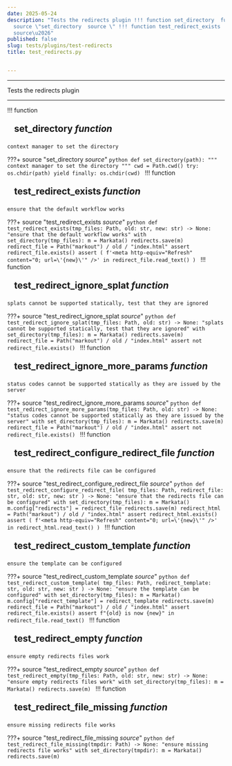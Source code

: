 ```yaml
---
date: 2025-05-24
description: "Tests the redirects plugin !!! function set_directory  function ???+
  source \"set_directory  source \" !!! function test_redirect_exists  function ???+
  source\u2026"
published: false
slug: tests/plugins/test-redirects
title: test_redirects.py


---
```


---

Tests the redirects plugin

---

!!! function
    <h2 id="set_directory" class="admonition-title" style="margin: 0; padding: .5rem 1rem;">set_directory <em class="small">function</em></h2>

    context manager to set the directory

???+ source "set_directory <em class='small'>source</em>"
    ```python
    def set_directory(path):
        """
        context manager to set the directory
        """
        cwd = Path.cwd()
        try:
            os.chdir(path)
            yield
        finally:
            os.chdir(cwd)
    ```
!!! function
    <h2 id="test_redirect_exists" class="admonition-title" style="margin: 0; padding: .5rem 1rem;">test_redirect_exists <em class="small">function</em></h2>

    ensure that the default workflow works

???+ source "test_redirect_exists <em class='small'>source</em>"
    ```python
    def test_redirect_exists(tmp_files: Path, old: str, new: str) -> None:
        "ensure that the default workflow works"
        with set_directory(tmp_files):
            m = Markata()
            redirects.save(m)
            redirect_file = Path("markout") / old / "index.html"
            assert redirect_file.exists()
            assert (
                f'<meta http-equiv="Refresh" content="0; url=\'{new}\'" />'
                in redirect_file.read_text()
            )
    ```
!!! function
    <h2 id="test_redirect_ignore_splat" class="admonition-title" style="margin: 0; padding: .5rem 1rem;">test_redirect_ignore_splat <em class="small">function</em></h2>

    splats cannot be supported statically, test that they are ignored

???+ source "test_redirect_ignore_splat <em class='small'>source</em>"
    ```python
    def test_redirect_ignore_splat(tmp_files: Path, old: str) -> None:
        "splats cannot be supported statically, test that they are ignored"
        with set_directory(tmp_files):
            m = Markata()
            redirects.save(m)
            redirect_file = Path("markout") / old / "index.html"
            assert not redirect_file.exists()
    ```
!!! function
    <h2 id="test_redirect_ignore_more_params" class="admonition-title" style="margin: 0; padding: .5rem 1rem;">test_redirect_ignore_more_params <em class="small">function</em></h2>

    status codes cannot be supported statically as they are issued by the server

???+ source "test_redirect_ignore_more_params <em class='small'>source</em>"
    ```python
    def test_redirect_ignore_more_params(tmp_files: Path, old: str) -> None:
        "status codes cannot be supported statically as they are issued by the server"
        with set_directory(tmp_files):
            m = Markata()
            redirects.save(m)
            redirect_file = Path("markout") / old / "index.html"
            assert not redirect_file.exists()
    ```
!!! function
    <h2 id="test_redirect_configure_redirect_file" class="admonition-title" style="margin: 0; padding: .5rem 1rem;">test_redirect_configure_redirect_file <em class="small">function</em></h2>

    ensure that the redirects file can be configured

???+ source "test_redirect_configure_redirect_file <em class='small'>source</em>"
    ```python
    def test_redirect_configure_redirect_file(
        tmp_files: Path, redirect_file: str, old: str, new: str
    ) -> None:
        "ensure that the redirects file can be configured"
        with set_directory(tmp_files):
            m = Markata()
            m.config["redirects"] = redirect_file
            redirects.save(m)
            redirect_html = Path("markout") / old / "index.html"
            assert redirect_html.exists()
            assert (
                f'<meta http-equiv="Refresh" content="0; url=\'{new}\'" />'
                in redirect_html.read_text()
            )
    ```
!!! function
    <h2 id="test_redirect_custom_template" class="admonition-title" style="margin: 0; padding: .5rem 1rem;">test_redirect_custom_template <em class="small">function</em></h2>

    ensure the template can be configured

???+ source "test_redirect_custom_template <em class='small'>source</em>"
    ```python
    def test_redirect_custom_template(
        tmp_files: Path, redirect_template: str, old: str, new: str
    ) -> None:
        "ensure the template can be configured"
        with set_directory(tmp_files):
            m = Markata()
            m.config["redirect_template"] = redirect_template
            redirects.save(m)
            redirect_file = Path("markout") / old / "index.html"
            assert redirect_file.exists()
            assert f"{old} is now {new}" in redirect_file.read_text()
    ```
!!! function
    <h2 id="test_redirect_empty" class="admonition-title" style="margin: 0; padding: .5rem 1rem;">test_redirect_empty <em class="small">function</em></h2>

    ensure empty redirects files work

???+ source "test_redirect_empty <em class='small'>source</em>"
    ```python
    def test_redirect_empty(tmp_files: Path, old: str, new: str) -> None:
        "ensure empty redirects files work"
        with set_directory(tmp_files):
            m = Markata()
            redirects.save(m)
    ```
!!! function
    <h2 id="test_redirect_file_missing" class="admonition-title" style="margin: 0; padding: .5rem 1rem;">test_redirect_file_missing <em class="small">function</em></h2>

    ensure missing redirects file works

???+ source "test_redirect_file_missing <em class='small'>source</em>"
    ```python
    def test_redirect_file_missing(tmpdir: Path) -> None:
        "ensure missing redirects file works"
        with set_directory(tmpdir):
            m = Markata()
            redirects.save(m)
    ```